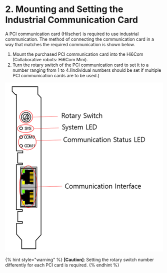# 2. Mounting and Setting the Industrial Communication Card

A PCI communication card (Hilscher) is required to use industrial communication. The method of connecting the communication card in a way that matches the required communication is shown below.

1. Mount the purchased PCI communication card into the Hi6Com (Collaborative robots: Hi6Com Mini).
2. Turn the rotary switch of the PCI communication card to set it to a number ranging from 1 to 4.(Individual numbers should be set if multiple PCI communication cards are to be used.)

![Figure 2 Basic configuration of the LCD robot system](<.gitbook/assets/image (14).png>)

{% hint style="warning" %}
**\[Caution]**: Setting the rotary switch number differently for each PCI card is required.
{% endhint %}
